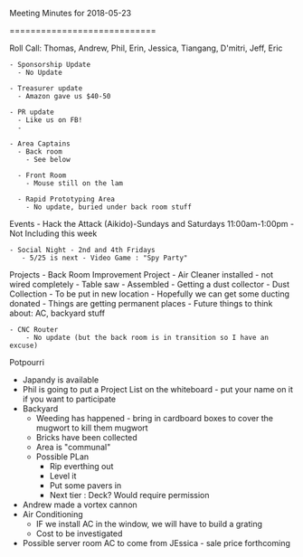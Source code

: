 Meeting Minutes for 2018-05-23

============================

Roll Call: Thomas, Andrew, Phil, Erin, Jessica, Tiangang, D'mitri, Jeff, Eric

    - Sponsorship Update
      - No Update
   
    - Treasurer update
      - Amazon gave us $40-50

    - PR update
      - Like us on FB!
      - 

    - Area Captains
      - Back room
        - See below

      - Front Room
        - Mouse still on the lam 

      - Rapid Prototyping Area
        - No update, buried under back room stuff
       
      
Events
    - Hack the Attack (Aikido)-Sundays and Saturdays 11:00am-1:00pm
       - Not Including this week

    - Social Night - 2nd and 4th Fridays
       - 5/25 is next - Video Game : "Spy Party"

 
       
Projects
    - Back Room Improvement Project
       - Air Cleaner installed - not wired completely
       - Table saw 
         - Assembled
         - Getting a dust collector
       - Dust Collection 
          - To be put in new location
          - Hopefully we can get some ducting donated
       - Things are getting permanent places
       - Future things to think about: AC, backyard stuff
 
    - CNC Router
        - No update (but the back room is in transition so I have an excuse)


Potpourri
  - Japandy is available
  - Phil is going to put a Project List on the whiteboard - put your name on it if you want to participate
  - Backyard
    - Weeding has happened - bring in cardboard boxes to cover the mugwort to kill them mugwort
    - Bricks have been collected
    - Area is "communal"
    - Possible PLan
      - Rip everthing out
      - Level it
      - Put some pavers in
      - Next tier : Deck?  Would require permission
  - Andrew made a vortex cannon
  - Air Conditioning
    - IF we install AC in the window, we will have to build a grating
    - Cost to be investigated
  - Possible server room AC to come from JEssica - sale price forthcoming
       









